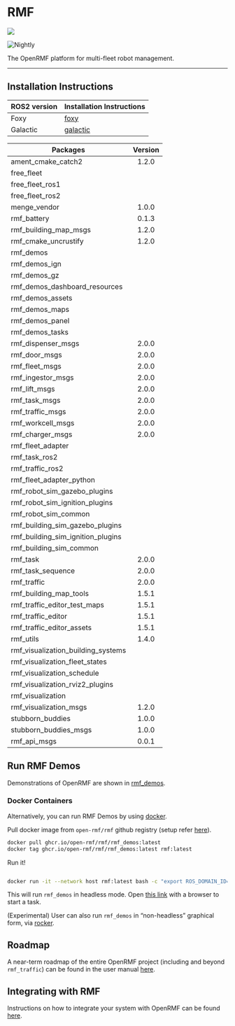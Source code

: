 # RMF

![](https://github.com/open-rmf/rmf/workflows/build/badge.svg)

![Nightly](https://github.com/open-rmf/rmf/workflows/nightly/badge.svg)

The OpenRMF platform for multi-fleet robot management.

---

## Installation Instructions

| ROS2 version | Installation Instructions                  |
| ------------ | ------------------------------------------ |
| Foxy         | [foxy](./docs/foxy.md)         |
| Galactic     | [galactic](./docs/galactic.md) |

| Packages                           | Version |
| ---------------------------------- | :-----: |
| ament_cmake_catch2                 |  1.2.0  |
| free_fleet                         |         |
| free_fleet_ros1                    |         |
| free_fleet_ros2                    |         |
| menge_vendor                       |  1.0.0  |
| rmf_battery                        |  0.1.3  |
| rmf_building_map_msgs              |  1.2.0  |
| rmf_cmake_uncrustify               |  1.2.0  |
| rmf_demos                          |         |
| rmf_demos_ign                      |         |
| rmf_demos_gz                       |         |
| rmf_demos_dashboard_resources      |         |
| rmf_demos_assets                   |         |
| rmf_demos_maps                     |         |
| rmf_demos_panel                    |         |
| rmf_demos_tasks                    |         |
| rmf_dispenser_msgs                 |  2.0.0  |
| rmf_door_msgs                      |  2.0.0  |
| rmf_fleet_msgs                     |  2.0.0  |
| rmf_ingestor_msgs                  |  2.0.0  |
| rmf_lift_msgs                      |  2.0.0  |
| rmf_task_msgs                      |  2.0.0  |
| rmf_traffic_msgs                   |  2.0.0  |
| rmf_workcell_msgs                  |  2.0.0  |
| rmf_charger_msgs                   |  2.0.0  |
| rmf_fleet_adapter                  |         |
| rmf_task_ros2                      |         |
| rmf_traffic_ros2                   |         |
| rmf_fleet_adapter_python           |         |
| rmf_robot_sim_gazebo_plugins       |         |
| rmf_robot_sim_ignition_plugins     |         |
| rmf_robot_sim_common               |         |
| rmf_building_sim_gazebo_plugins    |         |
| rmf_building_sim_ignition_plugins  |         |
| rmf_building_sim_common            |         |
| rmf_task                           |  2.0.0  |
| rmf_task_sequence                  |  2.0.0  |
| rmf_traffic                        |  2.0.0  |
| rmf_building_map_tools             |  1.5.1  |
| rmf_traffic_editor_test_maps       |  1.5.1  |
| rmf_traffic_editor                 |  1.5.1  |
| rmf_traffic_editor_assets          |  1.5.1  |
| rmf_utils                          |  1.4.0  |
| rmf_visualization_building_systems |         |
| rmf_visualization_fleet_states     |         |
| rmf_visualization_schedule         |         |
| rmf_visualization_rviz2_plugins    |         |
| rmf_visualization                  |         |
| rmf_visualization_msgs             |  1.2.0  |
| stubborn_buddies                   |  1.0.0  |
| stubborn_buddies_msgs              |  1.0.0  |
| rmf_api_msgs                       |  0.0.1  |

## Run RMF Demos

Demonstrations of OpenRMF are shown in [rmf_demos](https://github.com/open-rmf/rmf_demos/).

### Docker Containers

Alternatively, you can run RMF Demos by using [docker](https://docs.docker.com/engine/install/ubuntu/).

Pull docker image from `open-rmf/rmf` github registry (setup refer [here](https://docs.github.com/en/free-pro-team@latest/packages/using-github-packages-with-your-projects-ecosystem/configuring-docker-for-use-with-github-packages#authenticating-with-a-personal-access-token)).

```bash
docker pull ghcr.io/open-rmf/rmf/rmf_demos:latest
docker tag ghcr.io/open-rmf/rmf/rmf_demos:latest rmf:latest
```

Run it!

```bash

docker run -it --network host rmf:latest bash -c "export ROS_DOMAIN_ID=9; ros2 launch rmf_demos_gz office.launch.xml headless:=1"
```

This will run `rmf_demos` in headless mode. Open [this link](https://open-rmf.github.io/rmf-panel-js/) with a browser to start a task.

(Experimental) User can also run `rmf_demos` in “non-headless” graphical form, via [rocker](https://github.com/osrf/rocker).

## Roadmap

A near-term roadmap of the entire OpenRMF project (including and beyond `rmf_traffic`) can be found in the user manual [here](https://osrf.github.io/ros2multirobotbook/roadmap.html).

## Integrating with RMF

Instructions on how to integrate your system with OpenRMF can be found [here](https://osrf.github.io/ros2multirobotbook/integration.html).
